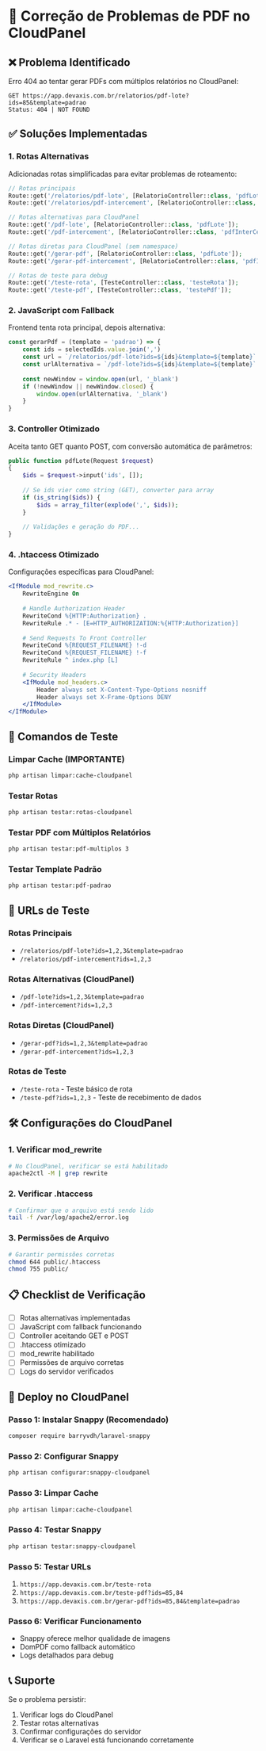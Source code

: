 # 🔧 Correção de Problemas de PDF no CloudPanel

## ❌ **Problema Identificado**
Erro 404 ao tentar gerar PDFs com múltiplos relatórios no CloudPanel:
```
GET https://app.devaxis.com.br/relatorios/pdf-lote?ids=85&template=padrao
Status: 404 | NOT FOUND
```

## ✅ **Soluções Implementadas**

### 1. **Rotas Alternativas**
Adicionadas rotas simplificadas para evitar problemas de roteamento:

```php
// Rotas principais
Route::get('/relatorios/pdf-lote', [RelatorioController::class, 'pdfLote']);
Route::get('/relatorios/pdf-intercement', [RelatorioController::class, 'pdfInterCement']);

// Rotas alternativas para CloudPanel
Route::get('/pdf-lote', [RelatorioController::class, 'pdfLote']);
Route::get('/pdf-intercement', [RelatorioController::class, 'pdfInterCement']);

// Rotas diretas para CloudPanel (sem namespace)
Route::get('/gerar-pdf', [RelatorioController::class, 'pdfLote']);
Route::get('/gerar-pdf-intercement', [RelatorioController::class, 'pdfInterCement']);

// Rotas de teste para debug
Route::get('/teste-rota', [TesteController::class, 'testeRota']);
Route::get('/teste-pdf', [TesteController::class, 'testePdf']);
```

### 2. **JavaScript com Fallback**
Frontend tenta rota principal, depois alternativa:

```javascript
const gerarPdf = (template = 'padrao') => {
    const ids = selectedIds.value.join(',')
    const url = `/relatorios/pdf-lote?ids=${ids}&template=${template}`
    const urlAlternativa = `/pdf-lote?ids=${ids}&template=${template}`
    
    const newWindow = window.open(url, '_blank')
    if (!newWindow || newWindow.closed) {
        window.open(urlAlternativa, '_blank')
    }
}
```

### 3. **Controller Otimizado**
Aceita tanto GET quanto POST, com conversão automática de parâmetros:

```php
public function pdfLote(Request $request)
{
    $ids = $request->input('ids', []);
    
    // Se ids vier como string (GET), converter para array
    if (is_string($ids)) {
        $ids = array_filter(explode(',', $ids));
    }
    
    // Validações e geração do PDF...
}
```

### 4. **.htaccess Otimizado**
Configurações específicas para CloudPanel:

```apache
<IfModule mod_rewrite.c>
    RewriteEngine On
    
    # Handle Authorization Header
    RewriteCond %{HTTP:Authorization} .
    RewriteRule .* - [E=HTTP_AUTHORIZATION:%{HTTP:Authorization}]
    
    # Send Requests To Front Controller
    RewriteCond %{REQUEST_FILENAME} !-d
    RewriteCond %{REQUEST_FILENAME} !-f
    RewriteRule ^ index.php [L]
    
    # Security Headers
    <IfModule mod_headers.c>
        Header always set X-Content-Type-Options nosniff
        Header always set X-Frame-Options DENY
    </IfModule>
</IfModule>
```

## 🧪 **Comandos de Teste**

### Limpar Cache (IMPORTANTE)
```bash
php artisan limpar:cache-cloudpanel
```

### Testar Rotas
```bash
php artisan testar:rotas-cloudpanel
```

### Testar PDF com Múltiplos Relatórios
```bash
php artisan testar:pdf-multiplos 3
```

### Testar Template Padrão
```bash
php artisan testar:pdf-padrao
```

## 🔗 **URLs de Teste**

### Rotas Principais
- `/relatorios/pdf-lote?ids=1,2,3&template=padrao`
- `/relatorios/pdf-intercement?ids=1,2,3`

### Rotas Alternativas (CloudPanel)
- `/pdf-lote?ids=1,2,3&template=padrao`
- `/pdf-intercement?ids=1,2,3`

### Rotas Diretas (CloudPanel)
- `/gerar-pdf?ids=1,2,3&template=padrao`
- `/gerar-pdf-intercement?ids=1,2,3`

### Rotas de Teste
- `/teste-rota` - Teste básico de rota
- `/teste-pdf?ids=1,2,3` - Teste de recebimento de dados

## 🛠️ **Configurações do CloudPanel**

### 1. **Verificar mod_rewrite**
```bash
# No CloudPanel, verificar se está habilitado
apache2ctl -M | grep rewrite
```

### 2. **Verificar .htaccess**
```bash
# Confirmar que o arquivo está sendo lido
tail -f /var/log/apache2/error.log
```

### 3. **Permissões de Arquivo**
```bash
# Garantir permissões corretas
chmod 644 public/.htaccess
chmod 755 public/
```

## 📋 **Checklist de Verificação**

- [ ] Rotas alternativas implementadas
- [ ] JavaScript com fallback funcionando
- [ ] Controller aceitando GET e POST
- [ ] .htaccess otimizado
- [ ] mod_rewrite habilitado
- [ ] Permissões de arquivo corretas
- [ ] Logs do servidor verificados

## 🚀 **Deploy no CloudPanel**

### **Passo 1: Instalar Snappy (Recomendado)**
```bash
composer require barryvdh/laravel-snappy
```

### **Passo 2: Configurar Snappy**
```bash
php artisan configurar:snappy-cloudpanel
```

### **Passo 3: Limpar Cache**
```bash
php artisan limpar:cache-cloudpanel
```

### **Passo 4: Testar Snappy**
```bash
php artisan testar:snappy-cloudpanel
```

### **Passo 5: Testar URLs**
1. `https://app.devaxis.com.br/teste-rota`
2. `https://app.devaxis.com.br/teste-pdf?ids=85,84`
3. `https://app.devaxis.com.br/gerar-pdf?ids=85,84&template=padrao`

### **Passo 6: Verificar Funcionamento**
- Snappy oferece melhor qualidade de imagens
- DomPDF como fallback automático
- Logs detalhados para debug

## 📞 **Suporte**

Se o problema persistir:
1. Verificar logs do CloudPanel
2. Testar rotas alternativas
3. Confirmar configurações do servidor
4. Verificar se o Laravel está funcionando corretamente 